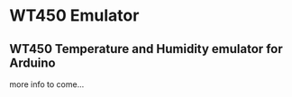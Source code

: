 WT450 Emulator
==============

WT450 Temperature and Humidity emulator for Arduino
---------------------------------------------------

more info to come...